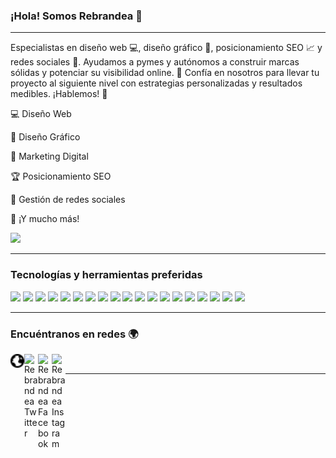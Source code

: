 ### ¡Hola! Somos Rebrandea 👋

---


Especialistas en diseño web 💻, diseño gráfico 🎨, posicionamiento SEO 📈 y redes sociales 📲. Ayudamos a pymes y autónomos a construir marcas sólidas y potenciar su visibilidad online. 🚀 Confía en nosotros para llevar tu proyecto al siguiente nivel con estrategias personalizadas y resultados medibles. ¡Hablemos! 💬
 
 💻 Diseño Web
 
 🎋 Diseño Gráfico
 
 📣 Marketing Digital
 
 🏆 Posicionamiento SEO
 
 📲 Gestión de redes sociales
 
 💪 ¡Y mucho más!

 <img src="https://img.shields.io/github/followers/rebrandea?label=Follow" style=" float:left, margin-right:10px" />


---


### Tecnologías y herramientas preferidas

<img src="https://img.shields.io/badge/HTML5-E34F26?style=flat&logo=html5&logoColor=white"> <img src="https://img.shields.io/badge/CSS3-1572B6?style=flat&logo=css3&logoColor=white"> <img src="https://img.shields.io/badge/Bootstrap-563D7C?style=flat&logo=bootstrap&logoColor=white"> <img src="https://img.shields.io/badge/-JavaScript-eed718?style=flat&logo=javascript&logoColor=ffffff"> <img src="https://img.shields.io/badge/jQuery-0769AD?style=flat&logo=jquery&logoColor=white"> <img src="https://img.shields.io/badge/PHP-777BB4?style=flat&logo=php&logoColor=white"> <img src="https://img.shields.io/badge/-MySQL-F29111?style=flat&logo=mysql&logoColor=FFFFFF"> <img src="http://img.shields.io/badge/-Google%20Cloud%20Platform-4285F4?style=flat&logo=google%20cloud&logoColor=white"> <img src="http://img.shields.io/badge/-Git-F1502F?style=flat&logo=git&logoColor=FFFFFF"> <img src="http://img.shields.io/badge/-Github-000000?style=flat&logo=github&logoColor=FFFFFF"> <img src="https://img.shields.io/badge/Wordpress-21759B?style=flat&logo=wordpress&logoColor=white"> <img src="https://img.shields.io/badge/Adobe%20Illustrator-FF9A00?style=flat&logo=adobe%20illustrator&logoColor=white"> <img src="https://img.shields.io/badge/Adobe%20InDesign-FF3366?style=flat&logo=Adobe%20InDesign&logoColor=white"> <img src="https://img.shields.io/badge/Adobe%20Photoshop-31A8FF?style=flat&logo=Adobe%20Photoshop&logoColor=black"> <img src="https://img.shields.io/badge/Adobe%20Premiere%20Pro-9999FF?style=flat&logo=Adobe%20Premiere%20Pro&logoColor=white"> <img src="https://img.shields.io/badge/Adobe%20Dreamweaver-072401?style=flat&logo=Adobe%20Dreamweaver&logoColor=34F400"> <img src="https://img.shields.io/badge/Visual_Studio_Code-0078D4?style=flat&logo=visual%20studio%20code&logoColor=white"> <img src="https://img.shields.io/badge/Canva-%2300C4CC.svg?&style=flat&logo=Canva&logoColor=white"> <img src="https://img.shields.io/badge/Figma-F24E1E?style=flat&logo=figma&logoColor=white">


---


### Encuéntranos en redes 🌍
[<img align="left" alt="Rebrandea" width="22px" src="https://raw.githubusercontent.com/iconic/open-iconic/master/svg/globe.svg" />][website]
[<img align="left" alt="Rebrandea Twitter" width="22px" src="https://cdn.jsdelivr.net/npm/simple-icons@v3/icons/twitter.svg" />][twitter]
[<img align="left" alt="Rebrandea Facebook" width="22px" src="https://cdn.jsdelivr.net/npm/simple-icons@v3/icons/facebook.svg" />][facebook]
[<img align="left" alt="Rebrandea Instagram" width="22px" src="https://cdn.jsdelivr.net/npm/simple-icons@v3/icons/instagram.svg" />][instagram]

<br/>


---



[website]: https://rebrandea.com/
[twitter]: https://twitter.com/rebrandea
[instagram]: https://www.instagram.com/rebrandea/
[facebook]: https://www.facebook.com/rebrandeamarketing/
